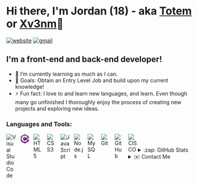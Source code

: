 # Hi there, I'm Jordan (18) - aka [Totem][github] or [Xv3nm][github]👋 

[![website](https://img.shields.io/website?style=for-the-badge&url=https%3A%2F%2Fjordanbelsito.com)](https://jordanbelsito.com)
[![gmail](https://img.shields.io/badge/jordanb0728@gmail.com-Gmail-brightgreen?style=for-the-badge)](https://mail.google.com/mail/u/?authuser=jordanb0728@gmail.com)

## I'm a front-end and back-end developer!

- 🌱 I’m currently learning as much as I can.
- 🥅 Goals: Obtain an Entry Level Job and build upon my current knowledge!
- ⚡ Fun fact: I love to and learn new languages, and learn. Even though many go unfinished I thoroughly enjoy the process of creating new projects and exploring new ideas.

### Languages and Tools:

<img align="left" alt="Visual Studio Code" width="26px" src="https://cdn.jsdelivr.net/gh/devicons/devicon/icons/vscode/vscode-original.svg" style="padding-right:10px;" />
<img align="left" alt="CSHARP" width="26px" src="https://raw.githubusercontent.com/devicons/devicon/v2.15.1/icons/csharp/csharp-original.svg" style="padding-right:10px;" />
<img align="left" alt="HTML5" width="26px" src="https://cdn.jsdelivr.net/gh/devicons/devicon/icons/html5/html5-original.svg" style="padding-right:10px;" />
<img align="left" alt="CSS3" width="26px" src="https://cdn.jsdelivr.net/gh/devicons/devicon/icons/css3/css3-original.svg" style="padding-right:10px;" />
<img align="left" alt="JavaScript" width="26px" src="https://cdn.jsdelivr.net/gh/devicons/devicon/icons/javascript/javascript-original.svg" style="padding-right:10px;" />
<img align="left" alt="Node.js" width="26px" src="https://cdn.jsdelivr.net/gh/devicons/devicon/icons/nodejs/nodejs-original.svg" style="padding-right:10px;" />
<img align="left" alt="MySQL" width="26px" src="https://cdn.jsdelivr.net/gh/devicons/devicon/icons/mysql/mysql-original.svg" style="padding-right:10px;" />
<img align="left" alt="Git" width="26px" src="https://cdn.jsdelivr.net/gh/devicons/devicon/icons/git/git-original.svg" style="padding-right:10px;" />
<img align="left" alt="GitHub" width="26px" src="https://user-images.githubusercontent.com/3369400/139447912-e0f43f33-6d9f-45f8-be46-2df5bbc91289.png" style="padding-right:10px;" />
<img align="left" alt="CISCO" width="26px" src="https://static-00.iconduck.com/assets.00/cisco-color-icon-512x280-lqibrjgt.png" />


<br />
<br />


<details>
  <summary>:zap: GitHub Stats</summary>

  <img alt="Totem's GitHub Stats" src="https://github-readme-stats.vercel.app/api?username=Xv3nm&show_icons=true&hide_border=false&title_color=ff652f&icon_color=FFE400&bg_color=09131B&text_color=ffffff&border_color=0c1a25" />

</details>

<details>
  <summary>✉️ Contact Me</summary> <br />
  
[![gmail](https://img.shields.io/website?down_color=red&down_message=Gmail&style=for-the-badge&label=jordanb0728@gmail.com&up_color=red&up_message=Gmail&url=https%3A%2F%2Fexample.com)](https://mail.google.com/mail/u/?authuser=jordanb0728@gmail.com)

<img align="left" alt="Discord" src="https://lanyard.cnrad.dev/api/486343483569864708?borderRadius=10pxAidleMessage=away%20and%20stuff&amp;bg=a&amp;animated=true" />

</details>

[website]: https://jordanbelsito.com
[github]: https://github.com/Xv3nm
[discord]: https://discord.com/users/486343483569864708
[gmail]: https://mail.google.com/mail/u/?authuser=jordanb0728@gmail.com
